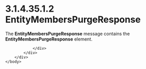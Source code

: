<html dir="LTR" xmlns:mshelp="http://msdn.microsoft.com/mshelp" xmlns:ddue="http://ddue.schemas.microsoft.com/authoring/2003/5" xmlns:xlink="http://www.w3.org/1999/xlink" xmlns:tool="http://www.microsoft.com/tooltip">
    <head>
        <meta http-equiv="Content-Type" content="text/html; CHARSET=utf-8"></meta>
        <meta name="save" content="history"></meta>
        <title>3.1.4.35.1.2 EntityMembersPurgeResponse</title>
        <xml>
            <mshelp:toctitle title="3.1.4.35.1.2 EntityMembersPurgeResponse"></mshelp:toctitle>
            <mshelp:rltitle title="[MS-SSMDSWS-15]: EntityMembersPurgeResponse"></mshelp:rltitle>
            <mshelp:keyword index="A" term="98de9a24-5f22-4eb5-870d-61b985f64d09"></mshelp:keyword>
            <mshelp:attr name="DCSext.ContentType" value="open specification"></mshelp:attr>
            <mshelp:attr name="AssetID" value="98de9a24-5f22-4eb5-870d-61b985f64d09"></mshelp:attr>
            <mshelp:attr name="TopicType" value="kbRef"></mshelp:attr>
            <mshelp:attr name="DCSext.Title" value="[MS-SSMDSWS-15]: EntityMembersPurgeResponse" />
        </xml>
    </head>
    <body>
        <div id="header">
            <h1 class="heading">3.1.4.35.1.2 EntityMembersPurgeResponse</h1>
        </div>
        <div id="mainSection">
            <div id="mainBody">
                <div id="allHistory" class="saveHistory"></div>
                <div id="sectionSection0" class="section" name="collapseableSection">
                    

<p>The <b>EntityMembersPurgeResponse</b> message contains the <b>EntityMembersPurgeResponse</b>
element.</p>


                </div>
            </div>
        </div>
    </body>
</html>